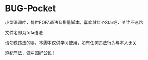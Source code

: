 # BUG-Pocket

小型漏洞库，提供FOFA语法及批量脚本，喜欢就给个Star吧，关注不迷路

文件名即为fofa语法

请勿做违法的事，本脚本仅供学习使用，如有任何违法行为与本人无关

遵纪守法，做中国好公民！
